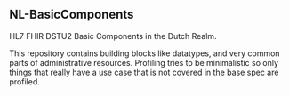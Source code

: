 ## NL-BasicComponents
HL7 FHIR DSTU2 Basic Components in the Dutch Realm.

This repository contains building blocks like datatypes, and very common parts of administrative resources. Profiling tries to be minimalistic so only things that really have a use case that is not covered in the base spec are profiled.